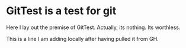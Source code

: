 # GitTest is a test for git

Here I lay out the premise of GitTest. Actually, its nothing. Its worthless.

This is a line I am adding locally after having pulled it from GH.